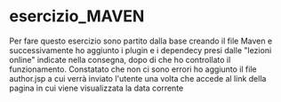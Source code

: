 # esercizio_MAVEN

Per fare questo esercizio sono partito dalla base creando il file Maven e successivamente ho aggiunto i plugin e i dependecy presi dalle "lezioni online" indicate nella consegna, dopo di che ho controllato il funzionamento.
Constatato che non ci sono errori ho aggiunto il file author.jsp a cui verrà inviato l'utente una volta che accede al link della pagina in cui viene visualizzata la data corrente
